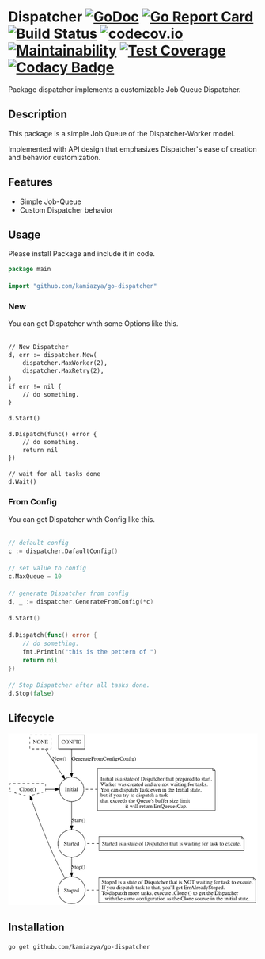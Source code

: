 # Dispatcher [![GoDoc](https://godoc.org/github.com/kamiazya/go-dispatcher?status.svg)](https://godoc.org/github.com/kamiazya/go-dispatcher) [![Go Report Card](https://goreportcard.com/badge/github.com/kamiazya/go-dispatcher)](https://goreportcard.com/report/github.com/kamiazya/go-dispatcher) [![Build Status](https://travis-ci.org/kamiazya/go-dispatcher.svg?branch=master)](https://travis-ci.org/kamiazya/go-dispatcher) [![codecov.io](https://codecov.io/github/kamiazya/go-dispatcher/coverage.svg?branch=master)](https://codecov.io/github/kamiazya/go-dispatcher?branch=master) [![Maintainability](https://api.codeclimate.com/v1/badges/d53905c52749161e8345/maintainability)](https://codeclimate.com/github/kamiazya/go-dispatcher/maintainability) [![Test Coverage](https://api.codeclimate.com/v1/badges/d53905c52749161e8345/test_coverage)](https://codeclimate.com/github/kamiazya/go-dispatcher/test_coverage) [![Codacy Badge](https://api.codacy.com/project/badge/Grade/cd6714ceafe6438abf661fec1c3fe615)](https://www.codacy.com/app/kamiazya/go-dispatcher?utm_source=github.com&amp;utm_medium=referral&amp;utm_content=kamiazya/go-dispatcher&amp;utm_campaign=Badge_Grade)

Package dispatcher implements a customizable Job Queue Dispatcher.

## Description

This package is a simple Job Queue of the Dispatcher-Worker model.

Implemented with API design that emphasizes Dispatcher's ease of creation and behavior customization.

## Features

- Simple Job-Queue
- Custom Dispatcher behavior

## Usage

Please install Package and include it in code.

```go
package main

import "github.com/kamiazya/go-dispatcher"

```

### New

You can get Dispatcher whth some Options like this.

```golang

// New Dispatcher
d, err := dispatcher.New(
    dispatcher.MaxWorker(2),
    dispatcher.MaxRetry(2),
)
if err != nil {
    // do something.
}

d.Start()

d.Dispatch(func() error {
    // do something.
    return nil
})

// wait for all tasks done
d.Wait()

```

### From Config

You can get Dispatcher whth Config like this.

```go

// default config
c := dispatcher.DafaultConfig()

// set value to config
c.MaxQueue = 10

// generate Dispatcher from config
d, _ := dispatcher.GenerateFromConfig(*c)

d.Start()

d.Dispatch(func() error {
    // do something.
    fmt.Println("this is the pettern of ")
    return nil
})

// Stop Dispatcher after all tasks done.
d.Stop(false)
```

## Lifecycle

![lifecycle](./lifecycle.png)

## Installation

```bash
go get github.com/kamiazya/go-dispatcher
```
